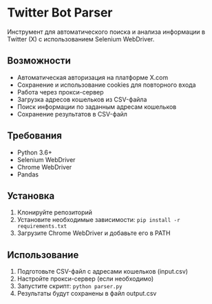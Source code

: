 # Twitter Bot Parser

Инструмент для автоматического поиска и анализа информации в Twitter (X) с использованием Selenium WebDriver.

## Возможности

- Автоматическая авторизация на платформе X.com
- Сохранение и использование cookies для повторного входа
- Работа через прокси-сервер
- Загрузка адресов кошельков из CSV-файла
- Поиск информации по заданным адресам кошельков
- Сохранение результатов в CSV-файл

## Требования

- Python 3.6+
- Selenium WebDriver
- Chrome WebDriver
- Pandas

## Установка

1. Клонируйте репозиторий
2. Установите необходимые зависимости: `pip install -r requirements.txt`
3. Загрузите Chrome WebDriver и добавьте его в PATH

## Использование

1. Подготовьте CSV-файл с адресами кошельков (input.csv)
2. Настройте прокси-сервер (если необходимо)
3. Запустите скрипт: `python parser.py`
4. Результаты будут сохранены в файл output.csv 